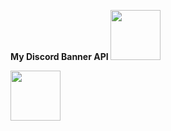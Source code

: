 
<b> My Discord Banner API </b>
<a href="https://discord.com/users/859784549063196722">
<img height="80px" src="http://status.zcod.ml/theam-2/859784549063196722.png" />
</a>


<a href="https://discord.com/users/1094092419588427878">
<img height="80px" src="http://status.zcod.ml/theam-1/1094092419588427878.png" />
</a>

<!---
<br>
<a href="https://discord.com/users/859784549063196722">
<img height="80px" src="https://discord.c99.nl/widget/theme-1/859784549063196722.png" />
</a> --->



